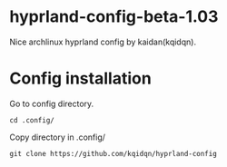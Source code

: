 # hyprland-config-beta-1.03
Nice archlinux hyprland config by kaidan(kqidqn). 

# Config installation 
Go to config directory.
```
cd .config/
```
Copy directory in .config/
```
git clone https://github.com/kqidqn/hyprland-config
```

